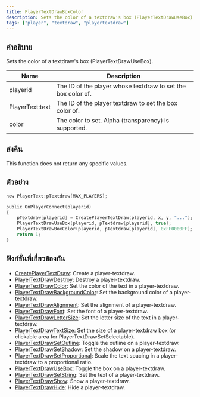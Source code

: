 ```yaml
---
title: PlayerTextDrawBoxColor
description: Sets the color of a textdraw's box (PlayerTextDrawUseBox).
tags: ["player", "textdraw", "playertextdraw"]
---
```


<VersionWarn name='feature (player-textdraws)' version='SA-MP 0.3e' />

## คำอธิบาย

Sets the color of a textdraw's box (PlayerTextDrawUseBox).

| Name            | Description                                                  |
|-----------------|--------------------------------------------------------------|
| playerid        | The ID of the player whose textdraw to set the box color of. |
| PlayerText:text | The ID of the player textdraw to set the box color of.       |
| color           | The color to set. Alpha (transparency) is supported.         |

## ส่งคืน

This function does not return any specific values.

## ตัวอย่าง

```c
new PlayerText:pTextdraw[MAX_PLAYERS];

public OnPlayerConnect(playerid)
{
    pTextdraw[playerid] = CreatePlayerTextDraw(playerid, x, y, "...");
    PlayerTextDrawUseBox(playerid, pTextdraw[playerid], true);
    PlayerTextDrawBoxColor(playerid, pTextdraw[playerid], 0xFF0000FF); // Red box with no transparency
    return 1;
}
```

## ฟังก์ชั่นที่เกี่ยวข้องกัน

- [CreatePlayerTextDraw](CreatePlayerTextDraw): Create a player-textdraw.
- [PlayerTextDrawDestroy](PlayerTextDrawDestroy): Destroy a player-textdraw.
- [PlayerTextDrawColor](PlayerTextDrawColor): Set the color of the text in a player-textdraw.
- [PlayerTextDrawBackgroundColor](PlayerTextDrawBackgroundColor): Set the background color of a player-textdraw.
- [PlayerTextDrawAlignment](PlayerTextDrawAlignment): Set the alignment of a player-textdraw.
- [PlayerTextDrawFont](PlayerTextDrawFont): Set the font of a player-textdraw.
- [PlayerTextDrawLetterSize](PlayerTextDrawLetterSize): Set the letter size of the text in a player-textdraw.
- [PlayerTextDrawTextSize](PlayerTextDrawTextSize): Set the size of a player-textdraw box (or clickable area for PlayerTextDrawSetSelectable).
- [PlayerTextDrawSetOutline](PlayerTextDrawSetOutline): Toggle the outline on a player-textdraw.
- [PlayerTextDrawSetShadow](PlayerTextDrawSetShadow): Set the shadow on a player-textdraw.
- [PlayerTextDrawSetProportional](PlayerTextDrawSetProportional): Scale the text spacing in a player-textdraw to a proportional ratio.
- [PlayerTextDrawUseBox](PlayerTextDrawUseBox): Toggle the box on a player-textdraw.
- [PlayerTextDrawSetString](PlayerTextDrawSetString): Set the text of a player-textdraw.
- [PlayerTextDrawShow](PlayerTextDrawShow): Show a player-textdraw.
- [PlayerTextDrawHide](PlayerTextDrawHide): Hide a player-textdraw.
